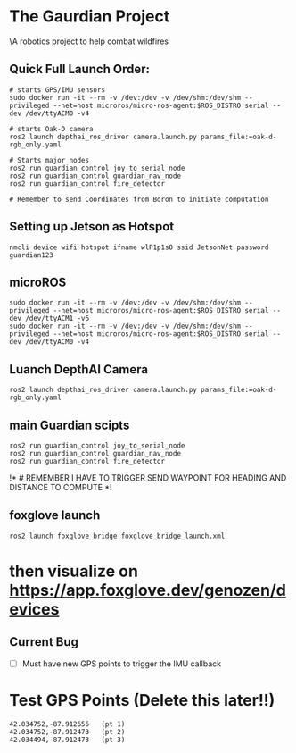 # The Gaurdian Project
\A robotics project to help combat wildfires

## Quick Full Launch Order:
```
# starts GPS/IMU sensors
sudo docker run -it --rm -v /dev:/dev -v /dev/shm:/dev/shm --privileged --net=host microros/micro-ros-agent:$ROS_DISTRO serial --dev /dev/ttyACM0 -v4

# starts Oak-D camera
ros2 launch depthai_ros_driver camera.launch.py params_file:=oak-d-rgb_only.yaml

# Starts major nodes
ros2 run guardian_control joy_to_serial_node
ros2 run guardian_control guardian_nav_node
ros2 run guardian_control fire_detector

# Remember to send Coordinates from Boron to initiate computation
```


## Setting up Jetson as Hotspot
`nmcli device wifi hotspot ifname wlP1p1s0 ssid JetsonNet password guardian123`

## microROS
```
sudo docker run -it --rm -v /dev:/dev -v /dev/shm:/dev/shm --privileged --net=host microros/micro-ros-agent:$ROS_DISTRO serial --dev /dev/ttyACM1 -v6
sudo docker run -it --rm -v /dev:/dev -v /dev/shm:/dev/shm --privileged --net=host microros/micro-ros-agent:$ROS_DISTRO serial --dev /dev/ttyACM0 -v4
```

## Luanch DepthAI Camera
```
ros2 launch depthai_ros_driver camera.launch.py params_file:=oak-d-rgb_only.yaml
```

## main Guardian scipts
```
ros2 run guardian_control joy_to_serial_node
ros2 run guardian_control guardian_nav_node
ros2 run guardian_control fire_detector 
```
!* # REMEMBER I HAVE TO TRIGGER SEND WAYPOINT FOR HEADING AND DISTANCE TO COMPUTE
*!

## foxglove launch
`ros2 launch foxglove_bridge foxglove_bridge_launch.xml`
# then visualize on https://app.foxglove.dev/genozen/devices

## Current Bug
-[ ] Must have new GPS points to trigger the IMU callback 


# Test GPS Points (Delete this later!!)
```
42.034752,-87.912656   (pt 1)
42.034752,-87.912473   (pt 2)
42.034494,-87.912473   (pt 3)
```
